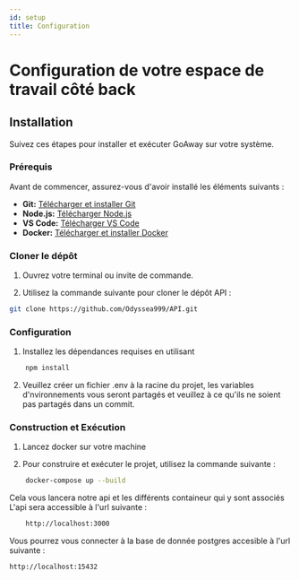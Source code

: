 ```yaml
---
id: setup
title: Configuration
---
```


# Configuration de votre espace de travail côté back

## Installation

Suivez ces étapes pour installer et exécuter GoAway sur votre système.

### Prérequis

Avant de commencer, assurez-vous d'avoir installé les éléments suivants :

- **Git:** [Télécharger et installer Git](https://git-scm.com/)
- **Node.js:** [Télécharger Node.js](https://nodejs.org/)
- **VS Code:** [Télécharger VS Code](https://code.visualstudio.com/download)
- **Docker:** [Télécharger et installer Docker](https://www.docker.com/get-started)

### Cloner le dépôt

1. Ouvrez votre terminal ou invite de commande.

2. Utilisez la commande suivante pour cloner le dépôt API :

```bash
git clone https://github.com/Odyssea999/API.git
```

### Configuration

1. Installez les dépendances requises en utilisant
```bash
    npm install
 ```
2. Veuillez créer un fichier .env à la racine du projet, les variables d'nvironnements vous seront partagés et veuillez à ce qu'ils ne soient pas partagés dans un commit.

### Construction et Exécution
 
1. Lancez docker sur votre machine 

2. Pour construire et exécuter le projet, utilisez la commande suivante :

```bash
    docker-compose up --build
 ```

Cela vous lancera notre api et les différents containeur qui y sont associés 
L'api sera accessible à l'url suivante :
```bash
    http://localhost:3000
```
Vous pourrez vous connecter à la base de donnée postgres accesible à l'url suivante :
```bash 
http://localhost:15432
```
